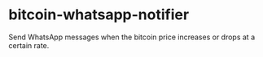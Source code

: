 # bitcoin-whatsapp-notifier

Send WhatsApp messages when the bitcoin price increases or drops at a
certain rate.